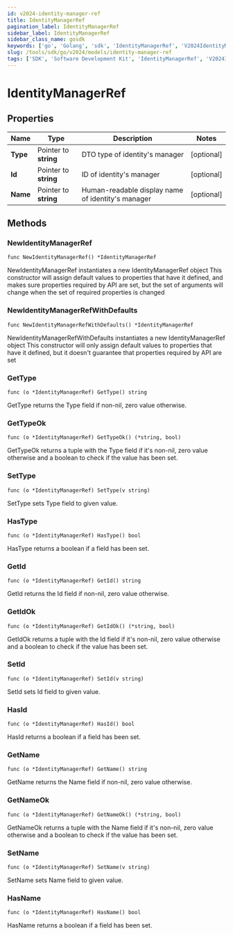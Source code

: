 ```yaml
---
id: v2024-identity-manager-ref
title: IdentityManagerRef
pagination_label: IdentityManagerRef
sidebar_label: IdentityManagerRef
sidebar_class_name: gosdk
keywords: ['go', 'Golang', 'sdk', 'IdentityManagerRef', 'V2024IdentityManagerRef'] 
slug: /tools/sdk/go/v2024/models/identity-manager-ref
tags: ['SDK', 'Software Development Kit', 'IdentityManagerRef', 'V2024IdentityManagerRef']
---
```


# IdentityManagerRef

## Properties

Name | Type | Description | Notes
------------ | ------------- | ------------- | -------------
**Type** | Pointer to **string** | DTO type of identity&#39;s manager | [optional] 
**Id** | Pointer to **string** | ID of identity&#39;s manager | [optional] 
**Name** | Pointer to **string** | Human-readable display name of identity&#39;s manager | [optional] 

## Methods

### NewIdentityManagerRef

`func NewIdentityManagerRef() *IdentityManagerRef`

NewIdentityManagerRef instantiates a new IdentityManagerRef object
This constructor will assign default values to properties that have it defined,
and makes sure properties required by API are set, but the set of arguments
will change when the set of required properties is changed

### NewIdentityManagerRefWithDefaults

`func NewIdentityManagerRefWithDefaults() *IdentityManagerRef`

NewIdentityManagerRefWithDefaults instantiates a new IdentityManagerRef object
This constructor will only assign default values to properties that have it defined,
but it doesn't guarantee that properties required by API are set

### GetType

`func (o *IdentityManagerRef) GetType() string`

GetType returns the Type field if non-nil, zero value otherwise.

### GetTypeOk

`func (o *IdentityManagerRef) GetTypeOk() (*string, bool)`

GetTypeOk returns a tuple with the Type field if it's non-nil, zero value otherwise
and a boolean to check if the value has been set.

### SetType

`func (o *IdentityManagerRef) SetType(v string)`

SetType sets Type field to given value.

### HasType

`func (o *IdentityManagerRef) HasType() bool`

HasType returns a boolean if a field has been set.

### GetId

`func (o *IdentityManagerRef) GetId() string`

GetId returns the Id field if non-nil, zero value otherwise.

### GetIdOk

`func (o *IdentityManagerRef) GetIdOk() (*string, bool)`

GetIdOk returns a tuple with the Id field if it's non-nil, zero value otherwise
and a boolean to check if the value has been set.

### SetId

`func (o *IdentityManagerRef) SetId(v string)`

SetId sets Id field to given value.

### HasId

`func (o *IdentityManagerRef) HasId() bool`

HasId returns a boolean if a field has been set.

### GetName

`func (o *IdentityManagerRef) GetName() string`

GetName returns the Name field if non-nil, zero value otherwise.

### GetNameOk

`func (o *IdentityManagerRef) GetNameOk() (*string, bool)`

GetNameOk returns a tuple with the Name field if it's non-nil, zero value otherwise
and a boolean to check if the value has been set.

### SetName

`func (o *IdentityManagerRef) SetName(v string)`

SetName sets Name field to given value.

### HasName

`func (o *IdentityManagerRef) HasName() bool`

HasName returns a boolean if a field has been set.


